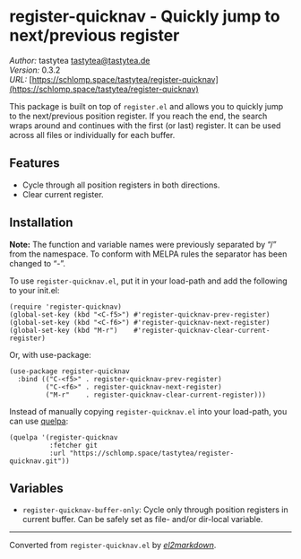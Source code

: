 # register-quicknav - Quickly jump to next/previous register

*Author:* tastytea <tastytea@tastytea.de><br>
*Version:* 0.3.2<br>
*URL:* [https://schlomp.space/tastytea/register-quicknav](https://schlomp.space/tastytea/register-quicknav)<br>

This package is built on top of `register.el` and allows you to quickly jump
to the next/previous position register.  If you reach the end, the search
wraps around and continues with the first (or last) register.  It can be used
across all files or individually for each buffer.

## Features

* Cycle through all position registers in both directions.
* Clear current register.

## Installation

**Note:** The function and variable names were previously separated by “/”
from the namespace.  To conform with MELPA rules the separator has been
changed to “-”.

To use `register-quicknav.el`, put it in your load-path and add the following
to your init.el:

    (require 'register-quicknav)
    (global-set-key (kbd "<C-f5>") #'register-quicknav-prev-register)
    (global-set-key (kbd "<C-f6>") #'register-quicknav-next-register)
    (global-set-key (kbd "M-r")    #'register-quicknav-clear-current-register)

Or, with use-package:

    (use-package register-quicknav
      :bind (("C-<f5>" . register-quicknav-prev-register)
             ("C-<f6>" . register-quicknav-next-register)
             ("M-r"    . register-quicknav-clear-current-register)))

Instead of manually copying `register-quicknav.el` into your load-path, you
can use [quelpa](https://github.com/quelpa/quelpa):

    (quelpa '(register-quicknav
              :fetcher git
              :url "https://schlomp.space/tastytea/register-quicknav.git"))

## Variables

* `register-quicknav-buffer-only`: Cycle only through position registers in
  current buffer.  Can be safely set as file- and/or dir-local variable.


---
Converted from `register-quicknav.el` by [*el2markdown*](https://github.com/Lindydancer/el2markdown).
